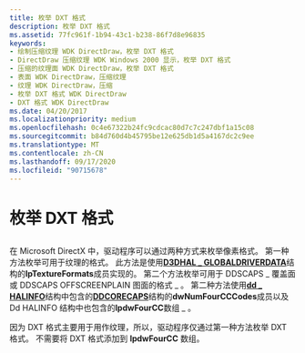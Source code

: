 ```yaml
---
title: 枚举 DXT 格式
description: 枚举 DXT 格式
ms.assetid: 77fc961f-1b94-43c1-b238-86f7d8e96835
keywords:
- 绘制压缩纹理 WDK DirectDraw，枚举 DXT 格式
- DirectDraw 压缩纹理 WDK Windows 2000 显示，枚举 DXT 格式
- 压缩的纹理面 WDK DirectDraw，枚举 DXT 格式
- 表面 WDK DirectDraw，压缩纹理
- 纹理 WDK DirectDraw，压缩
- 枚举 DXT 格式 WDK DirectDraw
- DXT 格式 WDK DirectDraw
ms.date: 04/20/2017
ms.localizationpriority: medium
ms.openlocfilehash: 0c4e67322b24fc9cdcac80d7c7c247dbf1a15c08
ms.sourcegitcommit: b84d760d4b45795be12e625db1d5a4167dc2c9ee
ms.translationtype: MT
ms.contentlocale: zh-CN
ms.lasthandoff: 09/17/2020
ms.locfileid: "90715678"
---
```

# <a name="enumerating-dxt-formats"></a>枚举 DXT 格式


## <span id="ddk_enumerating_dxt_formats_gg"></span><span id="DDK_ENUMERATING_DXT_FORMATS_GG"></span>


在 Microsoft DirectX 中，驱动程序可以通过两种方式来枚举像素格式。 第一种方法枚举可用于纹理的格式。 此方法是使用[**D3DHAL \_ GLOBALDRIVERDATA**](/windows-hardware/drivers/ddi/d3dhal/ns-d3dhal-_d3dhal_globaldriverdata)结构的**lpTextureFormats**成员实现的。 第二个方法枚举可用于 DDSCAPS \_ 覆盖面或 DDSCAPS OFFSCREENPLAIN 图面的格式 \_ 。 第二种方法使用[**dd \_ HALINFO**](/windows/win32/api/ddrawint/ns-ddrawint-_dd_halinfo)结构中包含的[**DDCORECAPS**](/windows/win32/api/ddrawi/ns-ddrawi-_ddcorecaps)结构的**dwNumFourCCCodes**成员以及 Dd HALINFO 结构中也包含的**lpdwFourCC**数组 \_ 。

因为 DXT 格式主要用于用作纹理，所以，驱动程序仅通过第一种方法枚举 DXT 格式。 不需要将 DXT 格式添加到 **lpdwFourCC** 数组。

 

